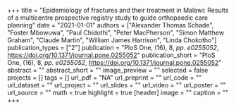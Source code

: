 +++
title = "Epidemiology of fractures and their treatment in Malawi: Results of a multicentre prospective registry study to guide orthopaedic care planning"
date = "2021-01-01"
authors = ["Alexander Thomas Schade", "Foster Mbowuwa", "Paul Chidothi", "Peter MacPherson", "Simon Matthew Graham", "Claude Martin", "William James Harrison", "Linda Chokotho"]
publication_types = ["2"]
publication = "PloS One, (16), 8, _pp. e0255052_, https://doi.org/10.1371/journal.pone.0255052"
publication_short = "PloS One, (16), 8, _pp. e0255052_, https://doi.org/10.1371/journal.pone.0255052"
abstract = ""
abstract_short = ""
image_preview = ""
selected = false
projects = []
tags = []
url_pdf = "NA"
url_preprint = ""
url_code = ""
url_dataset = ""
url_project = ""
url_slides = ""
url_video = ""
url_poster = ""
url_source = ""
math = true
highlight = true
[header]
image = ""
caption = ""
+++

